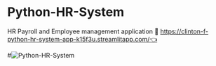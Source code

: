 # Python-HR-System
HR Payroll and Employee management application 💼
https://clinton-f-python-hr-system-app-k15f3u.streamlitapp.com/👈

#![Python-HR-System](https://user-images.githubusercontent.com/52689415/178134081-a94615f7-a2c2-443e-8831-ae8108da7d2a.jpg)
